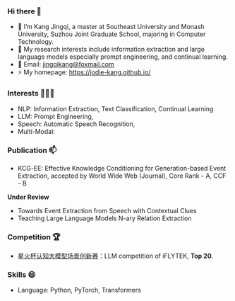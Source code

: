 ### Hi there 👋

<!--
**jodie-kang/jodie-kang** is a ✨ _special_ ✨ repository because its `README.md` (this file) appears on your GitHub profile.
Here are some ideas to get you started:

- 🔭 I’m currently working on ...
- 🌱 I’m currently learning ...
- 👯 I’m looking to collaborate on ...
- 🤔 I’m looking for help with ...
- 💬 Ask me about ...
- 📫 How to reach me: ...
- 😄 Pronouns: ...
- ⚡ Fun fact: ...
-->

- 🔭 I’m Kang Jingqi, a master at Southeast University and Monash University, Suzhou Joint Graduate School, majoring in Computer Technology.
- 🌱 My research interests include information extraction and large language models especially prompt engineering, and continual learning.
- 💬 Email: jingqikang@foxmail.com
- ⚡ My homepage: https://jodie-kang.github.io/

### Interests 👨🏽‍💻  
- NLP: Information Extraction, Text Classification, Continual Learning
- LLM: Prompt Engineering,
- Speech: Automatic Speech Recognition,
- Multi-Modal: 

### Publication 📫
- KCG-EE: Effective Knowledge Conditioning for Generation-based Event Extraction, accepted by World Wide Web (Journal), Core Rank - A, CCF - B

**Under Review**
- Towards Event Extraction from Speech with Contextual Clues
- Teaching Large Language Models N-ary Relation Extraction

### Competition 🏆
- [星火杯认知大模型场景创新赛](http://challenge.xfyun.cn/xinghuo)：LLM competition of iFLYTEK, **Top 20**.

### Skills 😄
- Language: Python, PyTorch, Transformers
